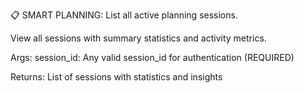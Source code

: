 📋 SMART PLANNING: List all active planning sessions.

View all sessions with summary statistics and activity metrics.

Args:
    session_id: Any valid session_id for authentication (REQUIRED)

Returns:
    List of sessions with statistics and insights